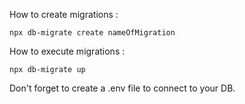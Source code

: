 How to create migrations :

```
npx db-migrate create nameOfMigration
```

How to execute migrations :

```
npx db-migrate up
```

Don't forget to create a .env file to connect to your DB.
